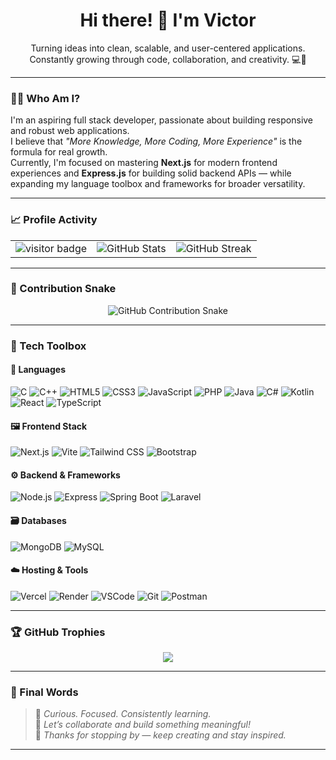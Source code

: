 <h1 align="center">Hi there! 👋 I'm Victor</h1>

<p align="center">
  Turning ideas into clean, scalable, and user-centered applications.<br/>
  Constantly growing through code, collaboration, and creativity. 💻🚀
</p>

---

### 🧑‍💻 Who Am I?

I'm an aspiring full stack developer, passionate about building responsive and robust web applications.  
I believe that _"More Knowledge, More Coding, More Experience"_ is the formula for real growth.  
Currently, I'm focused on mastering **Next.js** for modern frontend experiences and **Express.js** for building solid backend APIs — while expanding my language toolbox and frameworks for broader versatility.

---

### 📈 Profile Activity

<table align="center">
  <tr>
    <td align="center">
      <img src="https://komarev.com/ghpvc/?username=victorio222&label=Visitors&color=blue&style=flat-square" alt="visitor badge"/>
    </td>
    <td align="center">
      <img src="https://github-readme-stats.vercel.app/api?username=victorio222&show_icons=true&theme=tokyonight" alt="GitHub Stats"/>
    </td>
    <td align="center">
      <img src="https://github-readme-streak-stats.herokuapp.com?user=victorio222&theme=tokyonight" alt="GitHub Streak"/>
    </td>
  </tr>
</table>

---

### 🐍 Contribution Snake

<p align="center">
  <img src="https://github.com/victorio222/victorio222/blob/output/github-contribution-grid-snake.svg" alt="GitHub Contribution Snake" />
</p>

---

### 🧰 Tech Toolbox

#### 🚀 Languages
![C](https://img.shields.io/badge/-C-111?style=flat-square&logo=c&logoColor=A8B9CC)
![C++](https://img.shields.io/badge/-C++-111?style=flat-square&logo=cpp&logoColor=00599C)
![HTML5](https://img.shields.io/badge/-HTML5-111?style=flat-square&logo=html5)
![CSS3](https://img.shields.io/badge/-CSS3-111?style=flat-square&logo=css3)
![JavaScript](https://img.shields.io/badge/-JavaScript-111?style=flat-square&logo=javascript)
![PHP](https://img.shields.io/badge/-PHP-111?style=flat-square&logo=php)
![Java](https://img.shields.io/badge/-Java-111?style=flat-square&logo=java)
![C#](https://img.shields.io/badge/-C%23-111?style=flat-square&logo=csharp&logoColor=white)
![Kotlin](https://img.shields.io/badge/-Kotlin-111?style=flat-square&logo=kotlin)
![React](https://img.shields.io/badge/-React-111?style=flat-square&logo=react)
![TypeScript](https://img.shields.io/badge/-TypeScript-111?style=flat-square&logo=typescript)

#### 🖼 Frontend Stack
![Next.js](https://img.shields.io/badge/-Next.js-111?style=flat-square&logo=next.js)
![Vite](https://img.shields.io/badge/-Vite-111?style=flat-square&logo=vite)
![Tailwind CSS](https://img.shields.io/badge/-Tailwind%20CSS-111?style=flat-square&logo=tailwind-css)
![Bootstrap](https://img.shields.io/badge/-Bootstrap-111?style=flat-square&logo=bootstrap)

#### ⚙️ Backend & Frameworks
![Node.js](https://img.shields.io/badge/-Node.js-111?style=flat-square&logo=node.js)
![Express](https://img.shields.io/badge/-Express-111?style=flat-square&logo=express)
![Spring Boot](https://img.shields.io/badge/-Spring%20Boot-111?style=flat-square&logo=spring-boot)
![Laravel](https://img.shields.io/badge/-Laravel-111?style=flat-square&logo=laravel)

#### 🗃 Databases
![MongoDB](https://img.shields.io/badge/-MongoDB-111?style=flat-square&logo=mongodb)
![MySQL](https://img.shields.io/badge/-MySQL-111?style=flat-square&logo=mysql)

#### ☁️ Hosting & Tools
![Vercel](https://img.shields.io/badge/-Vercel-111?style=flat-square&logo=vercel)
![Render](https://img.shields.io/badge/-Render-111?style=flat-square&logo=render)
![VSCode](https://img.shields.io/badge/-VSCode-111?style=flat-square&logo=visual-studio-code)
![Git](https://img.shields.io/badge/-Git-111?style=flat-square&logo=git)
![Postman](https://img.shields.io/badge/-Postman-111?style=flat-square&logo=postman)

---

### 🏆 GitHub Trophies

<p align="center">
  <img src="https://github-profile-trophy.vercel.app/?username=victorio222&theme=tokyonight&column=7" />
</p>

---

### 💬 Final Words

> 🌱 _Curious. Focused. Consistently learning._  
> 🤝 _Let’s collaborate and build something meaningful!_  
> 🙏 _Thanks for stopping by — keep creating and stay inspired._

---
